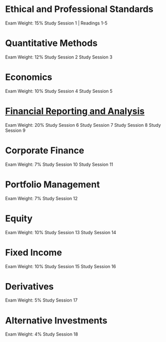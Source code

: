 # Ethical and Professional Standards #
Exam Weight: 15% 	Study Session 1 | Readings 1-5 

# Quantitative Methods #
Exam Weight: 12% 	Study Session 2 Study Session 3 

# Economics #
Exam Weight: 10% 	Study Session 4 Study Session 5 

# [Financial Reporting and Analysis](fsa) #
Exam Weight: 20% 	Study Session 6 Study Session 7 Study Session 8 Study Session 9

# Corporate Finance #
Exam Weight: 7% 	Study Session 10 Study Session 11 

# Portfolio Management #
Exam Weight: 7% 	Study Session 12 

# Equity  #
Exam Weight: 10% 	Study Session 13 Study Session 14 

# Fixed Income #
Exam Weight: 10% 	Study Session 15 Study Session 16 

# Derivatives #
Exam Weight: 5% 	Study Session 17 

# Alternative Investments #
Exam Weight: 4% 	Study Session 18
